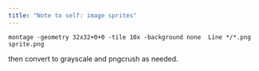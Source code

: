 ```yaml
---
title: "Note to self: image sprites"
---
```



<pre><code>montage -geometry 32x32+0+0 -tile 10x -background none  Line */*.png sprite.png
</code></pre>

<p>then convert to grayscale and pngcrush as needed.</p>